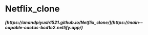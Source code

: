 # Netflix_clone
<h5>
 [https://anandpiyush1521.github.io/Netflix_clone/](https://main--capable-cactus-bcd1c2.netlify.app/)
 </h5>
